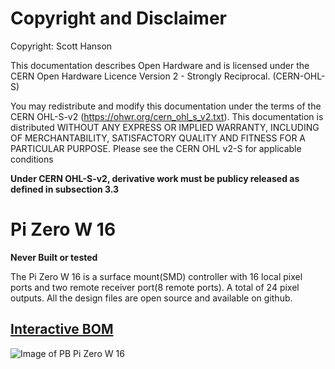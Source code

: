 # Copyright and Disclaimer
Copyright: Scott Hanson

This documentation describes Open Hardware and is licensed under the CERN Open Hardware Licence Version 2 - Strongly Reciprocal. (CERN-OHL-S)

You may redistribute and modify this documentation under the terms of the CERN OHL-S-v2 (https://ohwr.org/cern_ohl_s_v2.txt). This documentation is distributed WITHOUT ANY EXPRESS OR IMPLIED WARRANTY, INCLUDING OF MERCHANTABILITY, SATISFACTORY QUALITY AND FITNESS FOR A PARTICULAR PURPOSE. Please see the CERN OHL v2-S for applicable conditions

**Under CERN OHL-S-v2, derivative work must be publicy released as defined in subsection 3.3**

# Pi Zero W 16

**Never Built or tested**

The Pi Zero W 16 is a surface mount(SMD) controller with 16 local pixel ports and two remote receiver port(8 remote ports). A total of 24 pixel outputs. All the design files are open source and available on github.

## [Interactive BOM](https://computergeek1507.github.io/PB_16/Pi_Zero_W_16_SMD/bom/ibom)

![Image of PB Pi Zero W 16](https://github.com/computergeek1507/PB_16/raw/master/Pi_Zero_W_16_SMD/Pi_Zero_W_16.png)



